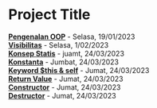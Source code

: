 
# Project Title

**[Pengenalan OOP](https://medium.com/@fihryalfaqiy/pengenalan-oop-f9937e87ebb1)** - Selasa, 19/01/2023  
**[Visibilitas](https://medium.com/@fihryalfaqiy/visibility-object-oriented-programming-5b5ddfccf177)** - Selasa, 1/02/2023   
**[Konsep Statis](https://medium.com/@fihryalfaqiy/statis-2728dae4b20f)** - juamt, 24/03/2023  
**[Konstanta](https://medium.com/@fihryalfaqiy/konsep-konstanta-eb83798b9b4d)** - Jumbat, 24/03/2023   
**[Keyword $this & self](https://medium.com/@fihryalfaqiy/keyword-this-self-eac0ca10d5ef)** - Jumat, 24/03/2023  
**[Return Value](https://medium.com/@fihryalfaqiy/return-value-548b936b5b97)** - Jumat, 24/03/2023  
**[Constructor](https://medium.com/@fihryalfaqiy/constructor-64e56aa2b6f8)** - Jumat, 24/03/2023  
**[Destructor](https://medium.com/@fihryalfaqiy/destructor-f2bb46f7711)** - Jumat, 24/03/2023  

